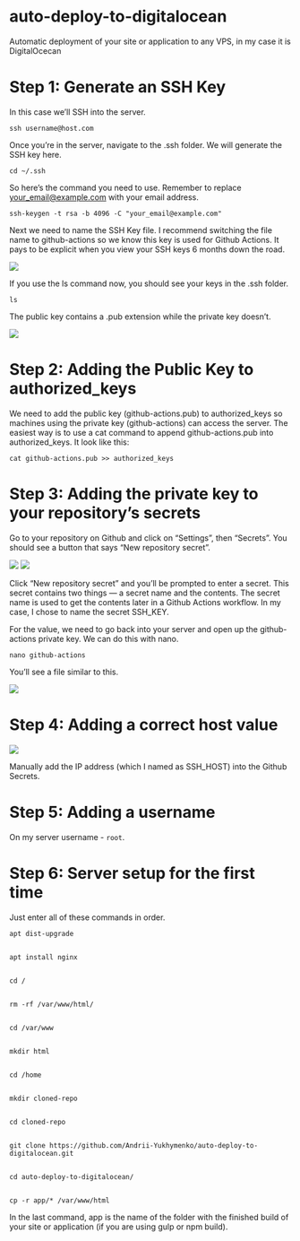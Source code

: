 # auto-deploy-to-digitalocean
Automatic deployment of your site or application to any VPS, in my case it is DigitalOcecan

# Step 1: Generate an SSH Key
In this case we’ll SSH into the server.

    ssh username@host.com

Once you’re in the server, navigate to the .ssh folder. We will generate the SSH key here.

    cd ~/.ssh

So here’s the command you need to use. Remember to replace your_email@example.com with your email address.

    ssh-keygen -t rsa -b 4096 -C "your_email@example.com"

Next we need to name the SSH Key file. I recommend switching the file name to github-actions so we know this key is used for Github Actions. It pays to be explicit when you view your SSH keys 6 months down the road.


<img src="https://zellwk.com/images/2021/github-actions-deploy/name-ssh-key-file.png" />

If you use the ls command now, you should see your keys in the .ssh folder.

    ls

The public key contains a .pub extension while the private key doesn’t.

<img src="https://zellwk.com/images/2021/github-actions-deploy/public-key-extension.png" />

# Step 2: Adding the Public Key to authorized_keys

We need to add the public key (github-actions.pub) to authorized_keys so machines using the private key (github-actions) can access the server.
The easiest way is to use a cat command to append github-actions.pub into authorized_keys. It look like this:

    cat github-actions.pub >> authorized_keys

# Step 3: Adding the private key to your repository’s secrets

Go to your repository on Github and click on “Settings”, then “Secrets”. You should see a button that says “New repository secret”.

<img src="https://zellwk.com/images/2021/github-actions-deploy/github-secrets-location.png" />

<img src="https://zellwk.com/images/2021/github-actions-deploy/new-repository-secret-button.png" />

Click “New repository secret” and you’ll be prompted to enter a secret. This secret contains two things — a secret name and the contents. The secret name is used to get the contents later in a Github Actions workflow.
In my case, I chose to name the secret SSH_KEY.

For the value, we need to go back into your server and open up the github-actions private key. We can do this with nano.

    nano github-actions

You’ll see a file similar to this.

<img src="https://zellwk.com/images/2021/github-actions-deploy/private-key.png" />

# Step 4: Adding a correct host value

<img src="https://clustercs.com/kb/wp-content/uploads/2018/11/DO11.png" />

Manually add the IP address (which I named as SSH_HOST) into the Github Secrets.

# Step 5: Adding a username

On my server username - `root`.

# Step 6: Server setup for the first time
Just enter all of these commands in order.

    apt dist-upgrade


    apt install nginx


    cd /


    rm -rf /var/www/html/


    cd /var/www


    mkdir html


    cd /home


    mkdir cloned-repo


    cd cloned-repo


    git clone https://github.com/Andrii-Yukhymenko/auto-deploy-to-digitalocean.git


    cd auto-deploy-to-digitalocean/


    cp -r app/* /var/www/html

In the last command, app is the name of the folder with the finished build of your site or application (if you are using gulp or npm build).
